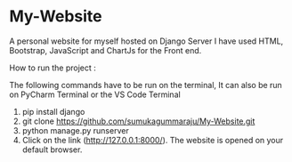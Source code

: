 # My-Website

A personal website for myself hosted on Django Server
I have used HTML, Bootstrap, JavaScript and ChartJs for the Front end.

How to run the project : 

The following commands have to be run on the terminal, It can also be run on PyCharm Terminal or the VS Code Terminal

1. pip install django 
2. git clone https://github.com/sumukagummaraju/My-Website.git
3. python manage.py runserver
4. Click on the link (http://127.0.0.1:8000/). The website is opened on your default browser.
